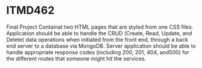# ITMD462
Final Project
Containat two HTML pages that are styled from one CSS files.
Application should be able to handle the CRUD (Create, Read, Update, and Delete) data operations when initiated from the front end, through a back end server to a database via MongoDB.
Server application should be able to handle appropriate response codes (including 200, 201, 404, and500) for the different routes that someone might hit the services.
